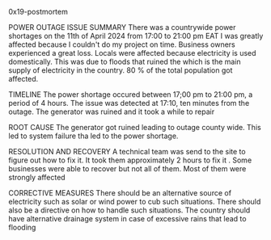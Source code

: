 0x19-postmortem



POWER OUTAGE
ISSUE SUMMARY
There was a countrywide power shortages on the 11th of April 2024 from 17:00 to 21:00 pm EAT   I was greatly affected because I couldn't do my project on time. Business owners experienced a great loss. Locals were affected because electricity is used domestically. This was due to floods that ruined the which is the main supply of electricity in the country. 80 % of the total population got affected.

TIMELINE
The power shortage occured between 17;00 pm to 21:00 pm, a period of 4 hours. The issue was detected at 17:10, ten minutes from the outage. The generator was ruined and it took a while to repair

ROOT CAUSE
The generator got ruined leading to outage county wide. This led to system failure tha led to the power shortage.

RESOLUTION AND RECOVERY
A technical team was send to the site to figure out how to fix it. It took them approximately 2 hours to fix it . Some businesses were able to recover but not all of them. Most of them were strongly affected

CORRECTIVE MEASURES
There should be an alternative source of electricity such as solar or wind power to cub such situations. There should also be a directive on how to handle such situations. The country should have alternative drainage system in case of excessive rains that lead to flooding

